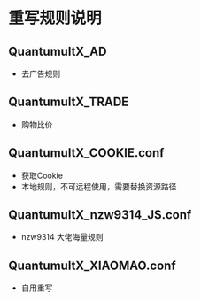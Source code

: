 # 重写规则说明

## QuantumultX_AD
- 去广告规则

## QuantumultX_TRADE
- 购物比价

## QuantumultX_COOKIE.conf
- 获取Cookie
- 本地规则，不可远程使用，需要替换资源路径

## QuantumultX_nzw9314_JS.conf
- nzw9314 大佬海量规则

## QuantumultX_XIAOMAO.conf
- 自用重写